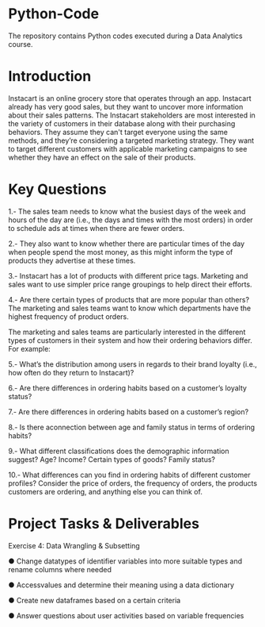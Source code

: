 # Python-Code
The repository contains Python codes executed during a Data Analytics course.

# Introduction
Instacart is an online grocery store that operates through an app. Instacart already has very good sales, but they want to uncover more information about their sales patterns.
The Instacart stakeholders are most interested in the variety of customers in their database along with their purchasing behaviors. 
They assume they can't target everyone using the same methods, and they’re considering a targeted marketing strategy. 
They want to target different customers with applicable marketing campaigns to see whether they have an effect on the sale of their products.

# Key Questions
 1.- The sales team needs to know what the busiest days of the week and hours of the day are (i.e., the days and times with the most orders) in order to schedule ads at times when there are fewer orders.
 
 2.- They also want to know whether there are particular times of the day when people spend the most money, as this might inform the type of products they advertise at these times.
 
 3.- Instacart has a lot of products with different price tags. Marketing and sales want to use simpler price range groupings to help direct their efforts.
 
 4.- Are there certain types of products that are more popular than others? The marketing and sales teams want to know which departments have the highest frequency of product orders.
 
 The marketing and sales teams are particularly interested in the different types of customers in their system and how their ordering behaviors differ. For example:
 
 5.- What’s the distribution among users in regards to their brand loyalty (i.e., how often do they return to Instacart)?
 
 6.- Are there differences in ordering habits based on a customer’s loyalty status?
 
 7.- Are there differences in ordering habits based on a customer’s region?
 
 8.- Is there aconnection between age and family status in terms of ordering habits?
 
 9.- What different classifications does the demographic information suggest? Age? Income? Certain types of goods? Family status?
 
 10.- What differences can you find in ordering habits of different customer profiles? Consider the price of orders, the frequency of orders, the products customers are ordering, and anything else you can think of.

 # Project Tasks & Deliverables
 
Exercise 4: Data Wrangling & Subsetting

 ● Change datatypes of identifier variables into more suitable types and rename columns where needed
 
 ● Accessvalues and determine their meaning using a data dictionary
 
 ● Create new dataframes based on a certain criteria
 
 ● Answer questions about user activities based on variable frequencies
